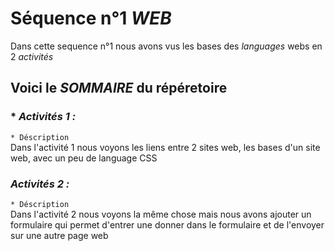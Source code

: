 # Séquence n°1 _WEB_

Dans cette sequence n°1 nous avons vus les bases des _languages_ webs en 2 _activités_ 
## Voici le _SOMMAIRE_ du répéretoire

### * *Activités 1 :*  
`* Déscription`  
Dans l'activité 1 nous voyons les liens entre 2 sites web, les bases d'un site web, avec un peu de language CSS
### *Activités 2 :*  
`* Déscription`  
Dans l'activité 2 nous voyons la même chose mais nous avons ajouter un formulaire qui permet d'entrer une donner dans le formulaire et de l'envoyer sur une autre page web
